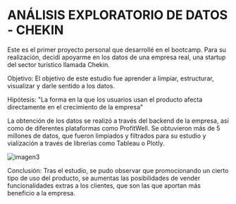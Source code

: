 # ANÁLISIS EXPLORATORIO DE DATOS - CHEKIN

Este es el primer proyecto personal que desarrollé en el bootcamp. Para su realización, decidí apoyarme en los datos de una empresa real, una startup del sector turístico llamada Chekin.

Objetivo: El objetivo de este estudio fue aprender a limpiar, estructurar, visualizar y darle sentido a los datos.

Hipótesis: "La forma en la que los usuarios usan el producto afecta directamente en el crecimiento de la empresa"

La obtención de los datos se realizó a través del backend de la empresa, así como de diferentes plataformas como ProfitWell. 
Se obtuvieron más de 5 millones de datos, que fueron limpiados y filtrados para su estudio y vialización a través de librerias como Tableau o Plotly.

![imagen3](https://user-images.githubusercontent.com/110189994/213909714-16b96c89-ca48-4d05-bc78-ba7b5d0decae.jpg)

Conclusión: Tras el estudio, se pudo observar que promocionando un cierto tipo de uso del producto, se aumentas las posibilidades de vender funcionalidades extras a los clientes, que son las que aportan más beneficio a la empresa.
